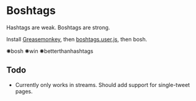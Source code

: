 Boshtags
===
Hashtags are weak. Boshtags are strong.

Install [Greasemonkey](https://addons.mozilla.org/en-US/firefox/addon/greasemonkey/), then [boshtags.user.js](https://raw.github.com/tdwright/BoshTags/master/boshtags.user.js), then bosh.

&#10042;bosh &#10042;win &#10042;betterthanhashtags

Todo
---
* Currently only works in streams. Should add support for single-tweet pages.